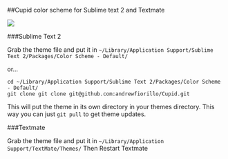 ##Cupid color scheme for Sublime text 2 and Textmate

<img src="https://dl.dropbox.com/u/22817005/Resources/sublime/Github/js.png" />

###Sublime Text 2

Grab the theme file and put it in `~/Library/Application Support/Sublime Text 2/Packages/Color Scheme - Default/`

or...

```
cd ~/Library/Application Support/Sublime Text 2/Packages/Color Scheme - Default/
git clone git clone git@github.com:andrewfiorillo/Cupid.git
```

This will put the theme in its own directory in your themes directory. This way you can just `git pull` to get theme updates.


###Textmate

Grab the theme file and put it in `~/Library/Application Support/TextMate/Themes/`
Then Restart Textmate